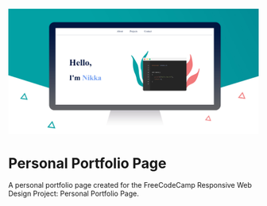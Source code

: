 ![Personal Portfolio Page](/FreeCodeCamp/prj05_portfolio/img/portfolio.png)

# Personal Portfolio Page
A personal portfolio page created for the FreeCodeCamp Responsive Web Design Project: Personal Portfolio Page.<br/>